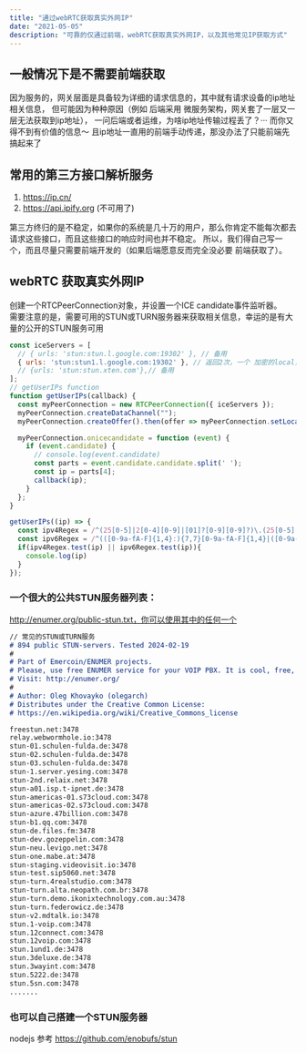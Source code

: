 ```yaml
---
title: "通过webRTC获取真实外网IP"
date: "2021-05-05"
description: "可靠的仅通过前端，webRTC获取真实外网IP，以及其他常见IP获取方式"
---
```


## 一般情况下是不需要前端获取
因为服务的，网关层面是具备较为详细的请求信息的，其中就有请求设备的ip地址相关信息，
但可能因为种种原因（例如 后端采用 微服务架构，网关套了一层又一层无法获取到ip地址），
一问后端或者运维，为啥ip地址传输过程丢了？···
而你又得不到有价值的信息～ 且ip地址一直用的前端手动传递，那没办法了只能前端先搞起来了

## 常用的第三方接口解析服务
1. https://ip.cn/
2. https://api.ipify.org (不可用了)

第三方终归的是不稳定，如果你的系统是几十万的用户，那么你肯定不能每次都去请求这些接口，而且这些接口的响应时间也并不稳定。
所以，我们得自己写一个，而且尽量只需要前端开发的（如果后端愿意反而完全没必要 前端获取了）。

## webRTC 获取真实外网IP
创建一个RTCPeerConnection对象，并设置一个ICE candidate事件监听器。  
需要注意的是，需要可用的STUN或TURN服务器来获取相关信息，幸运的是有大量的公开的STUN服务可用

```js
const iceServers = [
  // { urls: 'stun:stun.l.google.com:19302' }, // 备用
  { urls: 'stun:stun1.l.google.com:19302' }, // 返回2次，一个 加密的local，一个ip4
  // {urls: 'stun:stun.xten.com'},// 备用
];
// getUserIPs function
function getUserIPs(callback) {
  const myPeerConnection = new RTCPeerConnection({ iceServers });
  myPeerConnection.createDataChannel("");
  myPeerConnection.createOffer().then(offer => myPeerConnection.setLocalDescription(offer));

  myPeerConnection.onicecandidate = function (event) {
    if (event.candidate) {
      // console.log(event.candidate)
      const parts = event.candidate.candidate.split(' ');
      const ip = parts[4];
      callback(ip);
    }
  };
}

getUserIPs((ip) => {
  const ipv4Regex = /^(25[0-5]|2[0-4][0-9]|[01]?[0-9][0-9]?)\.(25[0-5]|2[0-4][0-9]|[01]?[0-9][0-9]?)\.(25[0-5]|2[0-4][0-9]|[01]?[0-9][0-9]?)\.(25[0-5]|2[0-4][0-9]|[01]?[0-9][0-9]?)$/;
  const ipv6Regex = /^(([0-9a-fA-F]{1,4}:){7,7}[0-9a-fA-F]{1,4}|([0-9a-fA-F]{1,4}:){1,7}:|([0-9a-fA-F]{1,4}:){1,6}:[0-9a-fA-F]{1,4}|([0-9a-fA-F]{1,4}:){1,5}(:[0-9a-fA-F]{1,4}){1,2}|([0-9a-fA-F]{1,4}:){1,4}(:[0-9a-fA-F]{1,4}){1,3}|([0-9a-fA-F]{1,4}:){1,3}(:[0-9a-fA-F]{1,4}){1,4}|([0-9a-fA-F]{1,4}:){1,2}(:[0-9a-fA-F]{1,4}){1,5}|[0-9a-fA-F]{1,4}:((:[0-9a-fA-F]{1,4}){1,6})|:((:[0-9a-fA-F]{1,4}){1,7}|:)|fe80:(:[0-9a-fA-F]{0,4}){0,4}%[0-9a-zA-Z]{1,}|::(ffff(:0{1,4}){0,1}:){0,1}(([0-9a-fA-F]{1,4}:){1,4}|((25[0-5]|(2[0-4]|1{0,1}[0-9]){0,1}[0-9])\.){3,3}(25[0-5]|(2[0-4]|1{0,1}[0-9]){0,1}[0-9]))|([0-9a-fA-F]{1,4}:){1,4}:((25[0-5]|(2[0-4]|1{0,1}[0-9]){0,1}[0-9])\.){3,3}(25[0-5]|(2[0-4]|1{0,1}[0-9]){0,1}[0-9]))$/;
  if(ipv4Regex.test(ip) || ipv6Regex.test(ip)){
    console.log(ip)
  }
});
```
### 一个很大的公共STUN服务器列表：
http://enumer.org/public-stun.txt，你可以使用其中的任何一个
```md
// 常见的STUN或TURN服务
# 894 public STUN-servers. Tested 2024-02-19
#
# Part of Emercoin/ENUMER projects.
# Please, use free ENUMER service for your VOIP PBX. It is cool, free, and reduces your telecom costs.
# Visit: http://enumer.org/
#
# Author: Oleg Khovayko (olegarch)
# Distributes under the Creative Common License:
# https://en.wikipedia.org/wiki/Creative_Commons_license

freestun.net:3478
relay.webwormhole.io:3478
stun-01.schulen-fulda.de:3478
stun-02.schulen-fulda.de:3478
stun-03.schulen-fulda.de:3478
stun-1.server.yesing.com:3478
stun-2nd.relaix.net:3478
stun-a01.isp.t-ipnet.de:3478
stun-americas-01.s73cloud.com:3478
stun-americas-02.s73cloud.com:3478
stun-azure.47billion.com:3478
stun-b1.qq.com:3478
stun-de.files.fm:3478
stun-dev.gozeppelin.com:3478
stun-neu.levigo.net:3478
stun-one.mabe.at:3478
stun-staging.videovisit.io:3478
stun-test.sip5060.net:3478
stun-turn.4realstudio.com:3478
stun-turn.alta.neopath.com.br:3478
stun-turn.demo.ikonixtechnology.com.au:3478
stun-turn.federowicz.de:3478
stun-v2.mdtalk.io:3478
stun.1-voip.com:3478
stun.12connect.com:3478
stun.12voip.com:3478
stun.1und1.de:3478
stun.3deluxe.de:3478
stun.3wayint.com:3478
stun.5222.de:3478
stun.5sn.com:3478
.......
```
### 也可以自己搭建一个STUN服务器
nodejs 参考
https://github.com/enobufs/stun
